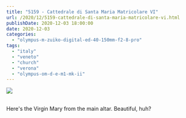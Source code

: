 ```yaml
---
title: "5159 - Cattedrale di Santa Maria Matricolare VI"
url: /2020/12/5159-cattedrale-di-santa-maria-matricolare-vi.html
publishDate: 2020-12-03 18:00:00
date: 2020-12-03
categories: 
  - "olympus-m-zuiko-digital-ed-40-150mm-f2-8-pro"
tags: 
  - "italy"
  - "veneto"
  - "church"
  - "verona"
  - "olympus-om-d-e-m1-mk-ii"
---
```

<div class="container">
<div class="center"><a target="_blank" href="https://d25zfm9zpd7gm5.cloudfront.net/1200x1200/2018/20180911_163943_lr.jpg"><img class="webfeedsFeaturedVisual" src="https://d25zfm9zpd7gm5.cloudfront.net/0600x0600/2018/20180911_163943_lr.jpg" /></a></div>
</div>
<br />

Here's the Virgin Mary from the main altar. Beautiful, huh?